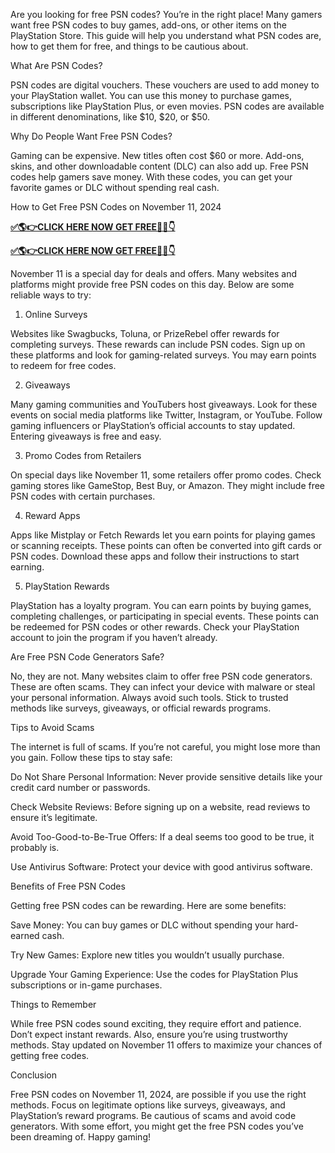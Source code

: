 Are you looking for free PSN codes? You’re in the right place! Many gamers want free PSN codes to buy games, add-ons, or other items on the PlayStation Store. This guide will help you understand what PSN codes are, how to get them for free, and things to be cautious about.

What Are PSN Codes?

PSN codes are digital vouchers. These vouchers are used to add money to your PlayStation wallet. You can use this money to purchase games, subscriptions like PlayStation Plus, or even movies. PSN codes are available in different denominations, like $10, $20, or $50.

Why Do People Want Free PSN Codes?

Gaming can be expensive. New titles often cost $60 or more. Add-ons, skins, and other downloadable content (DLC) can also add up. Free PSN codes help gamers save money. With these codes, you can get your favorite games or DLC without spending real cash.

How to Get Free PSN Codes on November 11, 2024

**[✅🌎👉CLICK HERE NOW GET FREE📌✅👇](https://tinyurl.com/pnscard444)**

**[✅🌎👉CLICK HERE NOW GET FREE📌✅👇](https://tinyurl.com/pnscard444)**

November 11 is a special day for deals and offers. Many websites and platforms might provide free PSN codes on this day. Below are some reliable ways to try:

1. Online Surveys

Websites like Swagbucks, Toluna, or PrizeRebel offer rewards for completing surveys. These rewards can include PSN codes. Sign up on these platforms and look for gaming-related surveys. You may earn points to redeem for free codes.

2. Giveaways

Many gaming communities and YouTubers host giveaways. Look for these events on social media platforms like Twitter, Instagram, or YouTube. Follow gaming influencers or PlayStation’s official accounts to stay updated. Entering giveaways is free and easy.

3. Promo Codes from Retailers

On special days like November 11, some retailers offer promo codes. Check gaming stores like GameStop, Best Buy, or Amazon. They might include free PSN codes with certain purchases.

4. Reward Apps

Apps like Mistplay or Fetch Rewards let you earn points for playing games or scanning receipts. These points can often be converted into gift cards or PSN codes. Download these apps and follow their instructions to start earning.

5. PlayStation Rewards

PlayStation has a loyalty program. You can earn points by buying games, completing challenges, or participating in special events. These points can be redeemed for PSN codes or other rewards. Check your PlayStation account to join the program if you haven’t already.

Are Free PSN Code Generators Safe?

No, they are not. Many websites claim to offer free PSN code generators. These are often scams. They can infect your device with malware or steal your personal information. Always avoid such tools. Stick to trusted methods like surveys, giveaways, or official rewards programs.

Tips to Avoid Scams

The internet is full of scams. If you’re not careful, you might lose more than you gain. Follow these tips to stay safe:

Do Not Share Personal Information: Never provide sensitive details like your credit card number or passwords.

Check Website Reviews: Before signing up on a website, read reviews to ensure it’s legitimate.

Avoid Too-Good-to-Be-True Offers: If a deal seems too good to be true, it probably is.

Use Antivirus Software: Protect your device with good antivirus software.

Benefits of Free PSN Codes

Getting free PSN codes can be rewarding. Here are some benefits:

Save Money: You can buy games or DLC without spending your hard-earned cash.

Try New Games: Explore new titles you wouldn’t usually purchase.

Upgrade Your Gaming Experience: Use the codes for PlayStation Plus subscriptions or in-game purchases.

Things to Remember

While free PSN codes sound exciting, they require effort and patience. Don’t expect instant rewards. Also, ensure you’re using trustworthy methods. Stay updated on November 11 offers to maximize your chances of getting free codes.

Conclusion

Free PSN codes on November 11, 2024, are possible if you use the right methods. Focus on legitimate options like surveys, giveaways, and PlayStation’s reward programs. Be cautious of scams and avoid code generators. With some effort, you might get the free PSN codes you’ve been dreaming of. Happy gaming!

